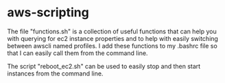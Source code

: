 # aws-scripting

The file "functions.sh" is a collection of useful functions that can help you with querying for ec2 instance properties and to help with easily switching between awscli named profiles. I add these functions to my .bashrc file so that I can easily call them from the command line.

The script "reboot_ec2.sh" can be used to easily stop and then start instances from the command line.
